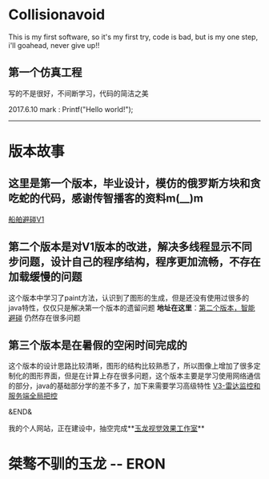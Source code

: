 # Collisionavoid
This is my first software, so it's my first try, code is bad, but is my one step, i'll goahead, never give up!!
## 第一个仿真工程
写的不是很好，不间断学习，代码的简洁之美

2017.6.10 mark : Printf("Hello world!");

---

# 版本故事

## 这里是第一个版本，毕业设计，模仿的俄罗斯方块和贪吃蛇的代码，感谢传智播客的资料m(__)m
[船舶避碰V1](https://github.com/NAVERON/Collisionavoid)

## 第二个版本是对V1版本的改进，解决多线程显示不同步问题，设计自己的程序结构，程序更加流畅，不存在加载缓慢的问题

这个版本中学习了paint方法，认识到了图形的生成，但是还没有使用过很多的java特性，仅仅只是解决第一个版本的遗留问题
**地址在这里**：[第二个版本，智能避碰](https://github.com/NAVERON/SmartAvoidingCollision)
仍然存在很多问题

## 第三个版本是在暑假的空闲时间完成的

这个版本的设计思路比较清晰，图形的结构比较熟悉了，所以图像上增加了很多定制化的图形界面，但是在计算上存在很多问题，这个版本主要是学习使用网络通信的部分，java的基础部分学的差不多了，加下来需要学习高级特性
[V3-雷达监控和服务端全局把控](https://github.com/NAVERON/RadarNavigation)

&END&

我的个人网站，正在建设中，抽空完成**[玉龙视觉效果工作室](https://naveron.github.io/)**

# 桀骜不驯的玉龙 -- ERON

